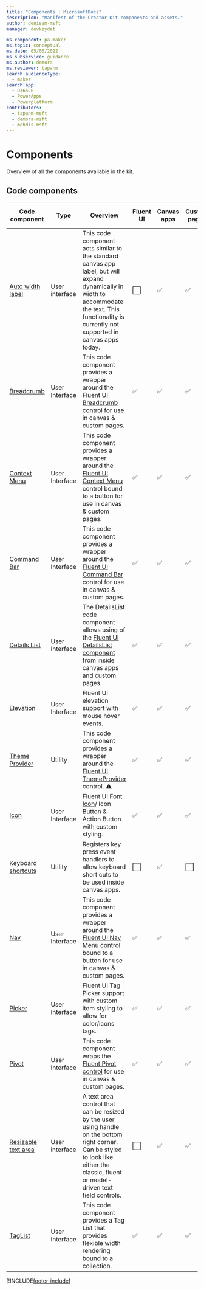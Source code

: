 ```yaml
---
title: "Components | MicrosoftDocs"
description: "Manifest of the Creator Kit components and assets."
author: denisem-msft
manager: devkeydet

ms.component: pa-maker
ms.topic: conceptual
ms.date: 05/06/2022
ms.subservice: guidance
ms.author: demora
ms.reviewer: tapanm
search.audienceType: 
  - maker
search.app: 
  - D365CE
  - PowerApps
  - Powerplatform
contributors:
  - tapanm-msft
  - demora-msft
  - mehdis-msft
---
```


# Components
Overview of all the components available in the kit.

## Code components
| Code component | Type | Overview | Fluent UI | Canvas apps | Custom pages | Model-driven apps | Power Apps Portal |
| ---------------------------------------- | -------------- | ------------------------------------------------------------ | --------- | ----------- | ------------ | ----------------- | ----------------- |
| [Auto width label](autowidthlabel.md) | User interface | This code component acts similar to the standard canvas app label, but will expand dynamically in width to accommodate the text. This functionality is currently not supported in canvas apps today. | ⬜ | ✅ | ✅| ⬜ | ⬜ |
| [Breadcrumb](breadcrumb.md) | User Interface | This code component provides a wrapper around the [Fluent UI Breadcrumb](https://developer.microsoft.com/en-us/fluentui#/controls/web/breadcrumb) control for use in canvas & custom pages. | ✅ | ✅ | ✅ | ⬜ | ⬜ |
| [Context Menu](contextmenu.md) | User Interface | This code component provides a wrapper around the [Fluent UI Context Menu](https://developer.microsoft.com/en-us/fluentui#/controls/web/contextualmenu) control bound to a button for use in canvas & custom pages. | ✅ | ✅ | ✅ | ⬜ | ⬜ |
| [Command Bar](commandbar.md) | User Interface | This code component provides a wrapper around the [Fluent UI Command Bar](https://developer.microsoft.com/en-us/fluentui#/controls/web/commandbar) control for use in canvas & custom pages. | ✅ | ✅ | ✅ | ⬜ | ⬜ |
| [Details List](detailslist.md) | User Interface | The DetailsList code component allows using of the [Fluent UI DetailsList component](https://developer.microsoft.com/en-us/fluentui#/controls/web/detailslist) from inside canvas apps and custom pages. | ✅ | ✅ | ✅ | ⬜ | ⬜ |
| [Elevation](Elevation) | User Interface | Fluent UI elevation support with mouse hover events. | ✅ | ✅ | ✅ | ⬜ | ⬜ |
| [Theme Provider](FluentThemeProvider) | Utility | This code component provides a wrapper around the [Fluent UI ThemeProvider](https://developer.microsoft.com/en-us/fluentui#/controls/web/themeprovider) control. ⚠️ | ✅ | ✅ | ✅ | ⬜ | ⬜ |
| [Icon](Icon) | User Interface | Fluent UI [Font Icon](https://developer.microsoft.com/en-us/fluentui#/controls/web/icon)/ Icon Button & Action Button with custom styling. | ✅ | ✅ | ✅ | ⬜ | ⬜ |
| [Keyboard shortcuts](KeyboardShortcuts) | Utility | Registers key press event handlers to allow keyboard short cuts to be used inside canvas apps. | ⬜ | ✅ | ⬜ | ⬜ | ⬜ |
| [Nav](Nav) | User Interface | This code component provides a wrapper around the [Fluent UI Nav Menu](https://developer.microsoft.com/en-us/fluentui#/controls/web/nav) control bound to a button for use in canvas & custom pages. | ✅ | ✅ | ✅ | ⬜ | ⬜ |
| [Picker](Picker) | User Interface | Fluent UI Tag Picker support with custom item styling to allow for color/icons tags. | ✅ | ✅ | ✅ | ⬜ | ⬜ |
| [Pivot](Pivot)                           | User Interface | This code component wraps the [Fluent Pivot control](https://developer.microsoft.com/en-us/fluentui#/controls/web/pivot) for use in canvas & custom pages. | ✅ | ✅ | ✅ | ⬜ | ⬜ |
| [Resizable text area](ResizableTextarea) | User interface | A text area control that can be resized by the user using handle on the bottom right corner. Can be styled to look like either the classic, fluent or model-driven text field controls. | ⬜ | ✅ | ✅ | ✅ | ⬜ |
| [TagList](TagList) | User Interface | This code component provides a Tag List that provides flexible width rendering bound to a collection. | ✅ | ✅ | ✅ | ⬜ | ⬜ |

[!INCLUDE[footer-include](../../includes/footer-banner.md)]